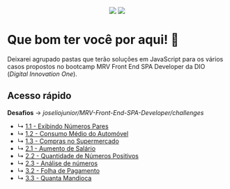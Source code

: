 <p align="center">
  <img src="https://badges.pufler.dev/created/joseliojunior/MRV-Front-End-SPA-Developer">
  <img src="https://badges.pufler.dev/updated/joseliojunior/MRV-Front-End-SPA-Developer">
</p>

# Que bom ter você por aqui! 🤩

Deixarei agrupado pastas que terão soluções em JavaScript para os vários casos propostos no bootcamp MRV Front End SPA Developer da DIO (*Digital Innovation One*).

## Acesso rápido

**Desafios** → *joseliojunior/MRV-Front-End-SPA-Developer/challenges*

- ↳	[1.1 - Exibindo Números Pares](https://github.com/joseliojunior/MRV-Front-End-SPA-Developer/blob/main/challenges/firstgroup/01.%20Exibindo%20N%C3%BAmeros%20Pares.js)
- ↳	[1.2 - Consumo Médio do Automóvel](https://github.com/joseliojunior/MRV-Front-End-SPA-Developer/blob/main/challenges/firstgroup/02.%20Consumo%20M%C3%A9dio%20do%20Autom%C3%B3vel.js)
- ↳	[1.3 - Compras no Supermercado](https://github.com/joseliojunior/MRV-Front-End-SPA-Developer/blob/main/challenges/firstgroup/03.%20Compras%20no%20Supermercado.js)
- ↳	[2.1 - Aumento de Salário](https://github.com/joseliojunior/MRV-Front-End-SPA-Developer/blob/main/challenges/secondgroup/01.%20Aumento%20de%20Sal%C3%A1rio.js)
- ↳	[2.2 - Quantidade de Números Positivos](https://github.com/joseliojunior/MRV-Front-End-SPA-Developer/blob/main/challenges/secondgroup/02.%20Quantidade%20de%20N%C3%BAmeros%20Positivos.js)
- ↳	[2.3 - Análise de números](https://github.com/joseliojunior/MRV-Front-End-SPA-Developer/blob/main/challenges/secondgroup/03.%20An%C3%A1lise%20de%20N%C3%BAmeros.js)
- ↳	[3.2 - Folha de Pagamento](https://github.com/joseliojunior/MRV-Front-End-SPA-Developer/blob/main/challenges/thirdgroup/02.%20Folha%20de%20Pagamento.js)
- ↳	[3.3 - Quanta Mandioca](https://github.com/joseliojunior/MRV-Front-End-SPA-Developer/blob/main/challenges/thirdgroup/03.%20Quanta%20Mandioca.js)
